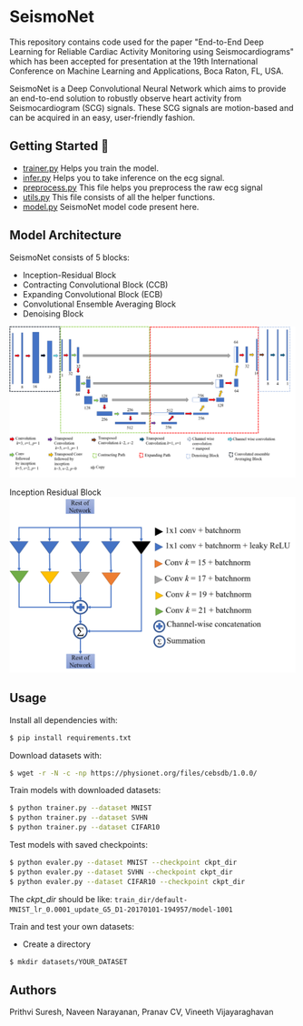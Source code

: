 # SeismoNet

This repository contains code used for the paper "End-to-End Deep Learning for Reliable Cardiac Activity Monitoring using Seismocardiograms" which has been accepted for presentation at the 19th International Conference on Machine Learning and Applications, Boca Raton, FL, USA.

SeismoNet is a Deep Convolutional Neural Network which aims to provide an end-to-end solution to robustly observe heart activity from Seismocardiogram (SCG) signals. These SCG signals are motion-based and can be acquired in an easy,
user-friendly fashion.

## Getting Started :rocket: 

* [trainer.py](trainer.py) Helps you train the model.
* [infer.py](infer.py) Helps you to take inference on the ecg signal.
* [preprocess.py](preprocess.py) This file helps you preprocess the raw ecg signal
* [utils.py](utils.py) This file consists of all the helper functions.
* [model.py](model.py) SeismoNet model code present here.

## Model Architecture

SeismoNet consists of 5 blocks:
* Inception-Residual Block
* Contracting Convolutional Block (CCB)
* Expanding Convolutional Block (ECB)
* Convolutional Ensemble Averaging Block
* Denoising Block

<img src="figure/architecture.png"/>

Inception Residual Block
<img src="figure/incresblock.png"/>

## Usage

Install all dependencies with:
```bash
$ pip install requirements.txt
```
Download datasets with:
```bash
$ wget -r -N -c -np https://physionet.org/files/cebsdb/1.0.0/
```
Train models with downloaded datasets:
```bash
$ python trainer.py --dataset MNIST
$ python trainer.py --dataset SVHN
$ python trainer.py --dataset CIFAR10
```
Test models with saved checkpoints:
```bash
$ python evaler.py --dataset MNIST --checkpoint ckpt_dir
$ python evaler.py --dataset SVHN --checkpoint ckpt_dir
$ python evaler.py --dataset CIFAR10 --checkpoint ckpt_dir
```
The *ckpt_dir* should be like: ```train_dir/default-MNIST_lr_0.0001_update_G5_D1-20170101-194957/model-1001```

Train and test your own datasets:

* Create a directory
```bash
$ mkdir datasets/YOUR_DATASET
```

## Authors

Prithvi Suresh, Naveen Narayanan, Pranav CV, Vineeth Vijayaraghavan
